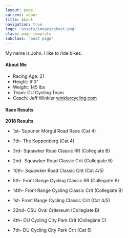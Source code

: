 ```yaml
---
layout: page
current: about
title: About
navigation: true
logo: 'assets/images/ghost.png'
class: page-template
subclass: 'post page'
---
```


My name is John. I like to ride bikes.

#### About Me
- Racing Age: 21
- Height: 6'0"
- Weight: 145 lbs
- Team: CU Cycling Team
- Coach: Jeff Winkler [winklercycling.com](http://winklercycling.com)

#### Race Results

**2018 Results**
- 1st- Supurior Morgul Road Race (Cat 4)
- 7th- The Koppenberg (Cat 4)

- 3rd- Squawker Road Classic RR (Collegiate B)
- 2nd- Squawker Road Classic Crit (Collegiate B)
- 10th- Squawker Road Classic Crit (Cat 4/5)

- 5th- Front Range Cycling Classic RR (Collegiate B)
- 14th- Front Range Cycling Classic Crit (Collegiate B)
- 1st- Front Range Cycling Classic Crit (Cat 4/5)

- 22nd- CSU Oval Critereum (Collegiate B)

- 4th- DU Cycling City Park Crit (Collegiate C)
- 7th- DU Cycling City Park Crit (Cat 5)